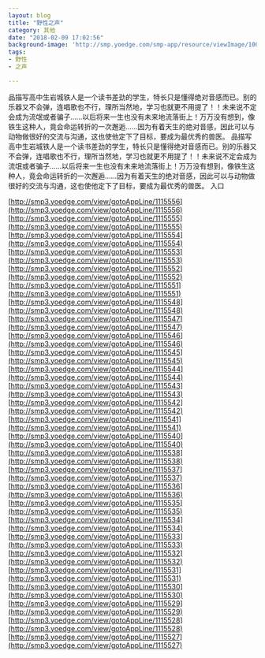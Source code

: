 ```yaml
---
layout: blog
title: "野性之声"
category: 其他
date: "2018-02-09 17:02:56"
background-image: 'http://smp.yoedge.com/smp-app/resource/viewImage/1004035appline.png'
tags:
- 野性
- 之声

---
```

品描写高中生岩城铁人是一个读书差劲的学生，特长只是懂得绝对音感而已。别的乐器又不会弹，连唱歌也不行，理所当然地，学习也就更不用提了！！未来说不定会成为流氓或者骗子……以后将来一生也没有未来地流落街上！万万没有想到，像铁生这种人，竟会命运转折的一次邂逅……因为有着天生的绝对音感，因此可以与动物做很好的交流与沟通，这也使他定下了目标，要成为最优秀的兽医。
品描写高中生岩城铁人是一个读书差劲的学生，特长只是懂得绝对音感而已。别的乐器又不会弹，连唱歌也不行，理所当然地，学习也就更不用提了！！未来说不定会成为流氓或者骗子……以后将来一生也没有未来地流落街上！万万没有想到，像铁生这种人，竟会命运转折的一次邂逅……因为有着天生的绝对音感，因此可以与动物做很好的交流与沟通，这也使他定下了目标，要成为最优秀的兽医。
入口

[http://smp3.yoedge.com/view/gotoAppLine/1115556](http://smp3.yoedge.com/view/gotoAppLine/1115556)
[http://smp3.yoedge.com/view/gotoAppLine/1115555](http://smp3.yoedge.com/view/gotoAppLine/1115555)
[http://smp3.yoedge.com/view/gotoAppLine/1115554](http://smp3.yoedge.com/view/gotoAppLine/1115554)
[http://smp3.yoedge.com/view/gotoAppLine/1115553](http://smp3.yoedge.com/view/gotoAppLine/1115553)
[http://smp3.yoedge.com/view/gotoAppLine/1115552](http://smp3.yoedge.com/view/gotoAppLine/1115552)
[http://smp3.yoedge.com/view/gotoAppLine/1115551](http://smp3.yoedge.com/view/gotoAppLine/1115551)
[http://smp3.yoedge.com/view/gotoAppLine/1115548](http://smp3.yoedge.com/view/gotoAppLine/1115548)
[http://smp3.yoedge.com/view/gotoAppLine/1115547](http://smp3.yoedge.com/view/gotoAppLine/1115547)
[http://smp3.yoedge.com/view/gotoAppLine/1115546](http://smp3.yoedge.com/view/gotoAppLine/1115546)
[http://smp3.yoedge.com/view/gotoAppLine/1115545](http://smp3.yoedge.com/view/gotoAppLine/1115545)
[http://smp3.yoedge.com/view/gotoAppLine/1115544](http://smp3.yoedge.com/view/gotoAppLine/1115544)
[http://smp3.yoedge.com/view/gotoAppLine/1115543](http://smp3.yoedge.com/view/gotoAppLine/1115543)
[http://smp3.yoedge.com/view/gotoAppLine/1115542](http://smp3.yoedge.com/view/gotoAppLine/1115542)
[http://smp3.yoedge.com/view/gotoAppLine/1115541](http://smp3.yoedge.com/view/gotoAppLine/1115541)
[http://smp3.yoedge.com/view/gotoAppLine/1115540](http://smp3.yoedge.com/view/gotoAppLine/1115540)
[http://smp3.yoedge.com/view/gotoAppLine/1115538](http://smp3.yoedge.com/view/gotoAppLine/1115538)
[http://smp3.yoedge.com/view/gotoAppLine/1115537](http://smp3.yoedge.com/view/gotoAppLine/1115537)
[http://smp3.yoedge.com/view/gotoAppLine/1115536](http://smp3.yoedge.com/view/gotoAppLine/1115536)
[http://smp3.yoedge.com/view/gotoAppLine/1115535](http://smp3.yoedge.com/view/gotoAppLine/1115535)
[http://smp3.yoedge.com/view/gotoAppLine/1115534](http://smp3.yoedge.com/view/gotoAppLine/1115534)
[http://smp3.yoedge.com/view/gotoAppLine/1115533](http://smp3.yoedge.com/view/gotoAppLine/1115533)
[http://smp3.yoedge.com/view/gotoAppLine/1115532](http://smp3.yoedge.com/view/gotoAppLine/1115532)
[http://smp3.yoedge.com/view/gotoAppLine/1115531](http://smp3.yoedge.com/view/gotoAppLine/1115531)
[http://smp3.yoedge.com/view/gotoAppLine/1115530](http://smp3.yoedge.com/view/gotoAppLine/1115530)
[http://smp3.yoedge.com/view/gotoAppLine/1115529](http://smp3.yoedge.com/view/gotoAppLine/1115529)
[http://smp3.yoedge.com/view/gotoAppLine/1115528](http://smp3.yoedge.com/view/gotoAppLine/1115528)
[http://smp3.yoedge.com/view/gotoAppLine/1115527](http://smp3.yoedge.com/view/gotoAppLine/1115527)

        
